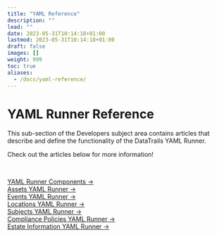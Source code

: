 ```yaml
---
title: "YAML Reference"
description: ""
lead: ""
date: 2023-05-31T10:14:18+01:00
lastmod: 2023-05-31T10:14:18+01:00
draft: false
images: []
weight: 999
toc: true
aliases: 
  - /docs/yaml-reference/
---
```

<div class= "row justify-content-center">
    <div class="col-md-12 col-lg-10 col-xl-10">
      <h1>YAML Runner Reference</h1>
      <p>This sub-section of the Developers subject area contains articles that describe and define the functionality of the DataTrails YAML Runner.<br></p>
      <p> Check out the articles below for more information!</p><br>
      <p><a href="/developers/yaml-reference/story-runner-components/">YAML Runner Components &rarr;</a><br>
      <a href="/developers/yaml-reference/assets/">Assets YAML Runner &rarr;</a><br>
      <a href="/developers/yaml-reference/events/">Events YAML Runner &rarr;</a><br>
      <a href="/developers/yaml-reference/locations/">Locations YAML Runner &rarr;</a><br>
      <a href="/developers/yaml-reference/subjects/">Subjects YAML Runner &rarr;</a><br>
      <a href="/developers/yaml-reference/compliance/">Compliance Policies YAML Runner &rarr;</a><br>
      <a href="/developers/yaml-reference/estate-info/">Estate Information YAML Runner &rarr;</a></p>
    </div>
</div>
